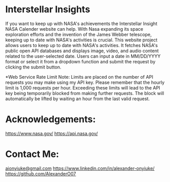 # Interstellar Insights

If you want to keep up with NASA's achievements the Interstellar Insight NASA Calender website can help. With Nasa expanding its space exploration efforts and the invention of the James Webber telescope, keeping up to date with NASA's activities is crucial. This website project allows users to keep up to date with NASA's activities. It fetches NASA's public open API databases and displays image, video, and audio content related to the user-selected date. Users can input a date in MM/DD/YYYY format or select it from a dropdown function and submit the request by clicking the submit button.

*Web Service Rate Limit Note: 
Limits are placed on the number of API requests you may make using my API key. Please remember that the hourly limit is 1,000 requests per hour. Exceeding these limits will lead to the API key being temporarily blocked from making further requests. The block will automatically be lifted by waiting an hour from the last valid request.

# Acknowledgements:
https://www.nasa.gov/
https://api.nasa.gov/ 

# Contact Me: 
aionyiuke@gmail.com
https://www.linkedin.com/in/alexander-onyiuke/
https://github.com/AlexanderO07
